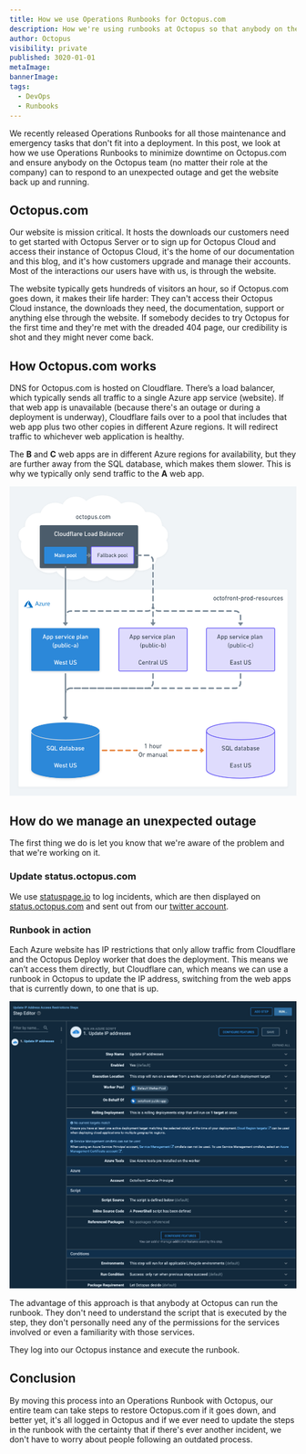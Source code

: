 ```yaml
---
title: How we use Operations Runbooks for Octopus.com
description: How we're using runbooks at Octopus so that anybody on the team can restore Octopus.com if it ever goes down
author: Octopus
visibility: private
published: 3020-01-01
metaImage: 
bannerImage: 
tags:
  - DevOps
  - Runbooks
---
```


We recently released Operations Runbooks for all those maintenance and emergency tasks that don't fit into a deployment. In this post, we look at how we use Operations Runbooks to minimize downtime on Octopus.com and ensure anybody on the Octopus team (no matter their role at the company) can to respond to an unexpected outage and get the website back up and running.

## Octopus.com

Our website is mission critical. It hosts the downloads our customers need to get started with Octopus Server or to sign up for Octopus Cloud and access their instance of Octopus Cloud, it's the home of our documentation and this blog, and it's how customers upgrade and manage their accounts. Most of the interactions our users have with us, is through the website.

The website typically gets hundreds of visitors an hour, so if Octopus.com goes down, it makes their life harder: They can't access their Octopus Cloud instance, the downloads they need, the documentation, support or anything else through the website. If somebody decides to try Octopus for the first time and they're met with the dreaded 404 page, our credibility is shot and they might never come back.

## How Octopus.com works

DNS for Octopus.com is hosted on Cloudflare. There’s a load balancer, which typically sends all traffic to a single Azure app service (website). If that web app is unavailable (because there's an outage or during a deployment is underway), Cloudflare fails over to a pool that includes that web app plus two other copies in different Azure regions. It will redirect traffic to whichever web application is healthy. 

The **B** and **C** web apps are in different Azure regions for availability, but they are further away from the SQL database, which makes them slower. This is why we typically only send traffic to the **A** web app. 

![A diagram of the Cloudflare load balancer for Octopus.com](octopus-com.png)

## How do we manage an unexpected outage

The first thing we do is let you know that we're aware of the problem and that we're working on it.

### Update status.octopus.com

We use [statuspage.io](https://www.statuspage.io/) to log incidents, which are then displayed on [status.octopus.com](https://status.octopus.com/) and sent out from our [twitter account](https://twitter.com/OctopusDeploy).

### Runbook in action

Each Azure website has IP restrictions that only allow traffic from Cloudflare and the Octopus Deploy worker that does the deployment. This means we can’t access them directly, but Cloudflare can, which means we can use a runbook in Octopus to update the IP address, switching from the web apps that is currently down, to one that is up. 

![Octopus runbook to update the IP address](update-ip-step.png)

The advantage of this approach is that anybody at Octopus can run the runbook. They don't need to understand the script that is executed by the step, they don't personally need any of the permissions for the services involved or even a familiarity with those services.

They log into our Octopus instance and execute the runbook.

## Conclusion

By moving this process into an Operations Runbook with Octopus, our entire team can take steps to restore Octopus.com if it goes down, and better yet, it's all logged in Octopus and if we ever need to update the steps in the runbook with the certainty that if there's ever another incident, we don't have to worry about people following an outdated process.
